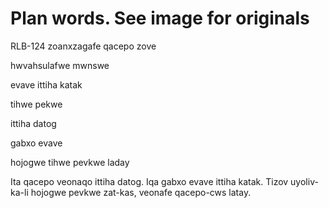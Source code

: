 # Plan words. See image for originals

RLB-124 zoanxzagafe qacepo zove

hwvahsulafwe mwnswe

evave ittiha katak

tihwe pekwe

ittiha datog

gabxo evave

hojogwe tihwe pevkwe laday

Ita qacepo veonaqo ittiha datog. Iqa gabxo evave ittiha katak. Tizov uyoliv-ka-li hojogwe pevkwe zat-kas, veonafe qacepo-cws latay.